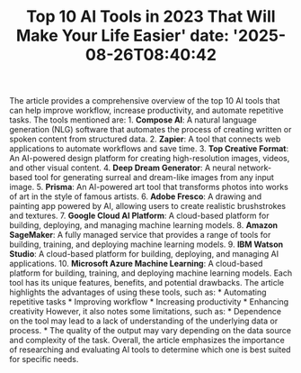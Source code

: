 ﻿---
title: "Top 10 AI Tools in 2023 That Will Make Your Life Easier'
date: '2025-08-26T08:40:42"
category: "Markets"
summary: ""
slug: "top 10 ai tools in 2023 that will make your life easier"
source_urls:
  - "https://techncruncher.blogspot.com/2023/01/top-10-ai-tools-in-2023-that-will-make.html"
seo:
  title: "Top 10 AI Tools in 2023 That Will Make Your Life Easier | Hash n Hedge'
  description: '"
  keywords: ["news", "markets", "brief"]
---
The article provides a comprehensive overview of the top 10 AI tools that can help improve workflow, increase productivity, and automate repetitive tasks. The tools mentioned are:  1. **Compose AI**: A natural language generation (NLG) software that automates the process of creating written or spoken content from structured data. 2. **Zapier**: A tool that connects web applications to automate workflows and save time. 3. **Top Creative Format**: An AI-powered design platform for creating high-resolution images, videos, and other visual content. 4. **Deep Dream Generator**: A neural network-based tool for generating surreal and dream-like images from any input image. 5. **Prisma**: An AI-powered art tool that transforms photos into works of art in the style of famous artists. 6. **Adobe Fresco**: A drawing and painting app powered by AI, allowing users to create realistic brushstrokes and textures. 7. **Google Cloud AI Platform**: A cloud-based platform for building, deploying, and managing machine learning models. 8. **Amazon SageMaker**: A fully managed service that provides a range of tools for building, training, and deploying machine learning models. 9. **IBM Watson Studio**: A cloud-based platform for building, deploying, and managing AI applications. 10. **Microsoft Azure Machine Learning**: A cloud-based platform for building, training, and deploying machine learning models.  Each tool has its unique features, benefits, and potential drawbacks. The article highlights the advantages of using these tools, such as:  * Automating repetitive tasks * Improving workflow * Increasing productivity * Enhancing creativity  However, it also notes some limitations, such as:  * Dependence on the tool may lead to a lack of understanding of the underlying data or process. * The quality of the output may vary depending on the data source and complexity of the task.  Overall, the article emphasizes the importance of researching and evaluating AI tools to determine which one is best suited for specific needs. 
